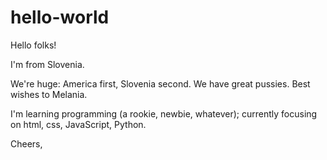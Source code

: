# hello-world

Hello folks!

I'm from Slovenia.

We're huge: America first, Slovenia second. We have great pussies. Best wishes to Melania.

I'm learning programming (a rookie, newbie, whatever); currently focusing on html, css, JavaScript, Python.

Cheers,
